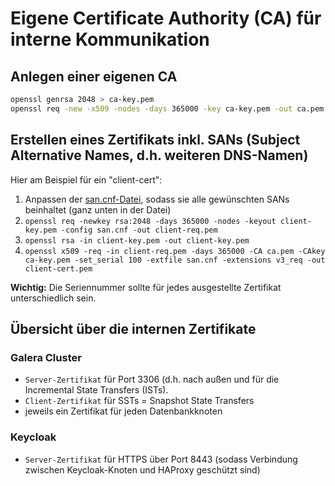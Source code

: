 # Eigene Certificate Authority (CA) für interne Kommunikation

## Anlegen einer eigenen CA

```bash
openssl genrsa 2048 > ca-key.pem
openssl req -new -x509 -nodes -days 365000 -key ca-key.pem -out ca.pem
```

## Erstellen eines Zertifikats inkl. SANs (Subject Alternative Names, d.h. weiteren DNS-Namen)

Hier am Beispiel für ein "client-cert":

1. Anpassen der [san.cnf-Datei](src/ca/san.cnf), sodass sie alle gewünschten SANs beinhaltet (ganz unten in der Datei)
2. `openssl req -newkey rsa:2048 -days 365000 -nodes -keyout client-key.pem -config san.cnf -out client-req.pem`
3. `openssl rsa -in client-key.pem -out client-key.pem`
4. `openssl x509 -req -in client-req.pem -days 365000 -CA ca.pem -CAkey ca-key.pem -set_serial 100 -extfile san.cnf -extensions v3_req -out client-cert.pem`

**Wichtig:** Die Seriennummer sollte für jedes ausgestellte Zertifikat unterschiedlich sein.

## Übersicht über die internen Zertifikate

### Galera Cluster
- `Server-Zertifikat` für Port 3306 (d.h. nach außen und für die Incremental State Transfers (ISTs).
- `Client-Zertifikat` für SSTs = Snapshot State Transfers
- jeweils ein Zertifikat für jeden Datenbankknoten

### Keycloak
- `Server-Zertifikat` für HTTPS über Port 8443 (sodass Verbindung zwischen Keycloak-Knoten und HAProxy geschützt sind)
